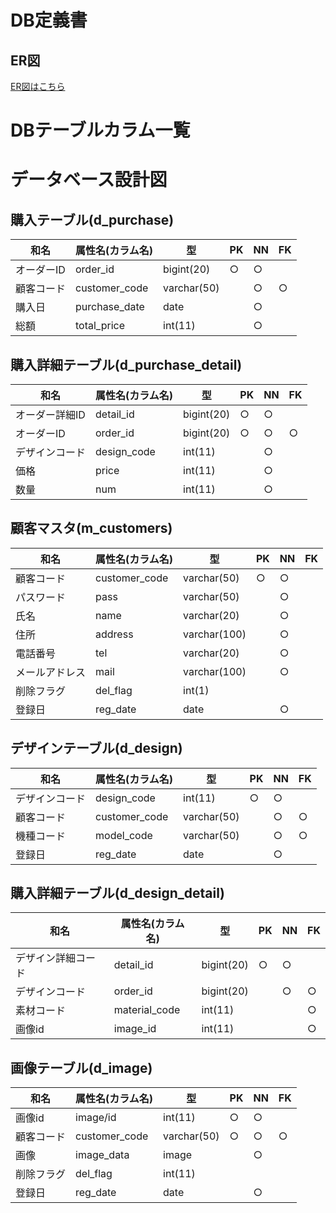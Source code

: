 # DB定義書
## ER図
[ER図はこちら]()

# DBテーブルカラム一覧

# データベース設計図

## 購入テーブル(d_purchase)

|和名|属性名(カラム名)|型|PK|NN|FK|
|---|-----|--|--|--|--|
|オーダーID|order_id|bigint(20)|○|○||
|顧客コード|customer_code|varchar(50)||○|○|
|購入日|purchase_date|date||○||
|総額|total_price|int(11)||○||

## 購入詳細テーブル(d_purchase_detail)

|和名|属性名(カラム名)|型|PK|NN|FK|
|---|-----|--|--|--|--|
|オーダー詳細ID|detail_id|bigint(20)|○|○||
|オーダーID|order_id|bigint(20)|○|○|○|
|デザインコード|design_code|int(11)||○||
|価格|price|int(11)||○||
|数量|num|int(11)||○||

## 顧客マスタ(m_customers)

|和名|属性名(カラム名)|型|PK|NN|FK|
|---|-----|--|--|--|--|
|顧客コード|customer_code|varchar(50)|○|○||
|パスワード|pass|varchar(50)||○||
|氏名|name|varchar(20)||○||
|住所|address|varchar(100)||○||
|電話番号|tel|varchar(20)||○||
|メールアドレス|mail|varchar(100)||○||
|削除フラグ|del_flag|int(1)||||
|登録日|reg_date|date||○||


## デザインテーブル(d_design)

|和名|属性名(カラム名)|型|PK|NN|FK|
|---|-----|--|--|--|--|
|デザインコード|design_code|int(11)|○|○||
|顧客コード|customer_code|varchar(50)||○|○|
|機種コード|model_code|varchar(50)||○|○|
|登録日|reg_date|date||○||

## 購入詳細テーブル(d_design_detail)

|和名|属性名(カラム名)|型|PK|NN|FK|
|---|-----|--|--|--|--|
|デザイン詳細コード|detail_id|bigint(20)|○|○||
|デザインコード|order_id|bigint(20)||○|○|
|素材コード|material_code|int(11)|||○|
|画像id|image_id|int(11)|||○|


## 画像テーブル(d_image)

|和名|属性名(カラム名)|型|PK|NN|FK|
|---|-----|--|--|--|--|
|画像id|image/id|int(11)|○|○||
|顧客コード|customer_code|varchar(50)|○|○|○|
|画像|image_data|image||○||
|削除フラグ|del_flag|int(11)||||
|登録日|reg_date|date||○||
